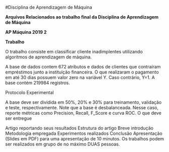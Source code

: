 #Disciplina de Aprendizagem de Máquina

**Arquivos Relacionados ao trabalho final da Disciplina de Aprendizagem de Máquina**  

**AP Máquina 2019 2**


**Trabalho**

O trabalho consiste em classificar cliente inadimplentes utilizando algoritmos de aprendizagem de máquina.

A base de dados contem 672 atributos e dados de clientes que contraíram empréstimos junto a instituição financeira. O que realizaram o pagamento em até 30 dias possuem valor zero na variável Y. Caso contrário, Y=1. A base contém 219984 registros.

Protocolo Experimental

A base deve ser dividida em 50%, 20% e 30% para treinamento, validação e teste, respectivamente. 
Note que a base é desbalanceada. Nesse caso, reporte métricas como Precision, Recall, F_Score e curva ROC.
O que deve ser entregue

Artigo reportando seus resultados 
Estrutura do artigo
Breve introdução
Metodologia empregada
Experimentos realizados 
Conclusão
Apresentação (Slides em PDF) para uma apresentação de 10 minutos.
Os trabalhos podem ser realizados em grupo de no máximo DUAS pessoas.
